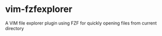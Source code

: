 # vim-fzfexplorer
A VIM file explorer plugin using FZF for quickly opening files from current directory
